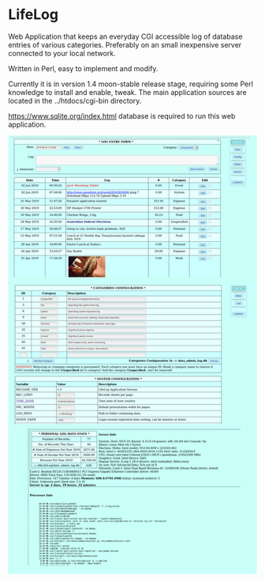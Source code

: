 # LifeLog

Web Application that keeps an everyday CGI accessible log of database entries of various categories.
Preferably on an small inexpensive server connected to your local network.

Written in Perl, easy to implement and modify.

Currently it is in version 1.4 moon-stable release stage, requiring some Perl knowledge to install and enable, tweak.
The main application sources are located in the ../htdocs/cgi-bin directory.

https://www.sqlite.org/index.html database is required to run this web application.


![Sample](VS-on-METABOX-34.png)
